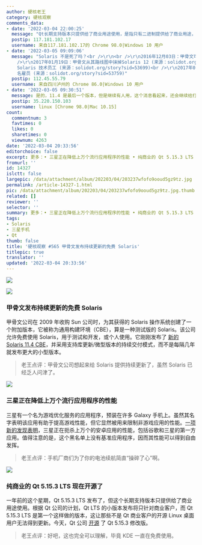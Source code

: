 ```yaml
---
author: 硬核老王
category: 硬核观察
comments_data:
- date: '2022-03-04 22:00:25'
  message: "Qt长期支持版本只提供给了商业用途使用，是指只有二进制提供给了商业用途，还是说连源代码一起给呢？<br />\r\n购买Qt的商用能否获得源代码？"
  postip: 117.181.102.17
  username: 来自117.181.102.17的 Chrome 98.0|Windows 10 用户
- date: '2022-03-05 09:09:06'
  message: "Solaris 不是死了吗？<br />\r\n<br />\r\n2016年12月03日：甲骨文可能终止了Solaris开发 (来源：solidot.org/story?sid=50602)<br
    />\r\n2017年01月19日：甲骨文从其路线图中抹掉Solaris 12 (来源：solidot.org/story?sid=51144)<br />\r\n2017年09月03日：甲骨文解雇所有
    Solaris 技术员工 (来源：solidot.org/story?sid=53699)<br />\r\n2017年09月07日：甲骨文解雇了 983
    名雇员 (来源：solidot.org/story?sid=53759)"
  postip: 112.45.55.79
  username: 来自四川泸州的 Chrome 86.0|Windows 10 用户
- date: '2022-03-05 09:30:51'
  message: 是的，11.4 是最后一个版本，但是继续有人用，这个消息看起来，还会继续给打补丁。
  postip: 35.220.150.103
  username: linux [Chrome 98.0|Mac 10.15]
count:
  commentnum: 3
  favtimes: 0
  likes: 0
  sharetimes: 0
  viewnum: 4263
date: '2022-03-04 20:33:56'
editorchoice: false
excerpt: 更多：• 三星正在降低上万个流行应用程序的性能 • 纯商业的 Qt 5.15.3 LTS 现在开源了
fromurl: ''
id: 14327
islctt: false
largepic: /data/attachment/album/202203/04/203237wfofo9ooud5gz9tz.jpg
permalink: /article-14327-1.html
pic: /data/attachment/album/202203/04/203237wfofo9ooud5gz9tz.jpg.thumb.jpg
related: []
reviewer: ''
selector: ''
summary: 更多：• 三星正在降低上万个流行应用程序的性能 • 纯商业的 Qt 5.15.3 LTS 现在开源了
tags:
- Solaris
- 三星手机
- Qt
thumb: false
title: '硬核观察 #565 甲骨文发布持续更新的免费 Solaris'
titlepic: true
translator: ''
updated: '2022-03-04 20:33:56'
---
```


![](/data/attachment/album/202203/04/203237wfofo9ooud5gz9tz.jpg)


![](/data/attachment/album/202203/04/203257ffdm98yccx8ucdp9.jpg)


### 甲骨文发布持续更新的免费 Solaris


甲骨文公司在 2009 年收购 Sun 公司时，为其获得的 Solaris 操作系统创建了一个附加版本，它被称为通用构建环境（CBE），算是一种测试版的 Solaris。该公司允许免费使用 Solaris，用于测试和开发，或个人使用。它刚刚发布了 [新的 Solaris 11.4 CBE](https://blogs.oracle.com/solaris/post/announcing-the-first-oracle-solaris-114-cbe)，并采用支持库更新/微型版本的持续交付模式，而不是每隔几年就发布更大的小型版本。



> 
> 老王点评：甲骨文公司想起来给 Solaris 提供持续更新了，虽然 Solaris 已经乏人问津了。
> 
> 
> 


![](/data/attachment/album/202203/04/203315o3km9kfvkvlck6mb.jpg)


### 三星正在降低上万个流行应用程序的性能


三星有一个名为游戏优化服务的应用程序，预装在许多 Galaxy 手机上。虽然其名字表明该应用有助于提高游戏性能，但它显然被用来限制非游戏应用的性能。[一项新的发现表明](https://www.xda-developers.com/samsung-throttling-popular-android-apps/)，三星正在扼杀上万个的安卓应用的性能，包括谷歌和三星的第一方应用。值得注意的是，这个黑名单上没有基准应用程序，因而其性能可以得到自由发挥。



> 
> 老王点评：手机厂商们为了你的电池续航简直“操碎了心”啊。
> 
> 
> 


![](/data/attachment/album/202203/04/203335dayhhhaq2on2bj7h.jpg)


### 纯商业的 Qt 5.15.3 LTS 现在开源了


一年前的这个星期，Qt 5.15.3 LTS 发布了，但这个长期支持版本只提供给了商业用途使用。根据 Qt 公司的计划，Qt LTS 的小版本发布将只针对商业客户，而 Qt 5.15.3 LTS 是第一个这样做的版本，这让那些不是 Qt 商业客户的开源 Linux 桌面用户无法得到更新。今天，Qt 公司 [开源](https://www.phoronix.com/scan.php?page=news_item&px=Qt-5.15.3-Open-Source) 了 Qt 5.15.3 修改版。



> 
> 老王点评：好吧，这也完全可以理解，毕竟 KDE 一直在免费使用。
> 
> 
>